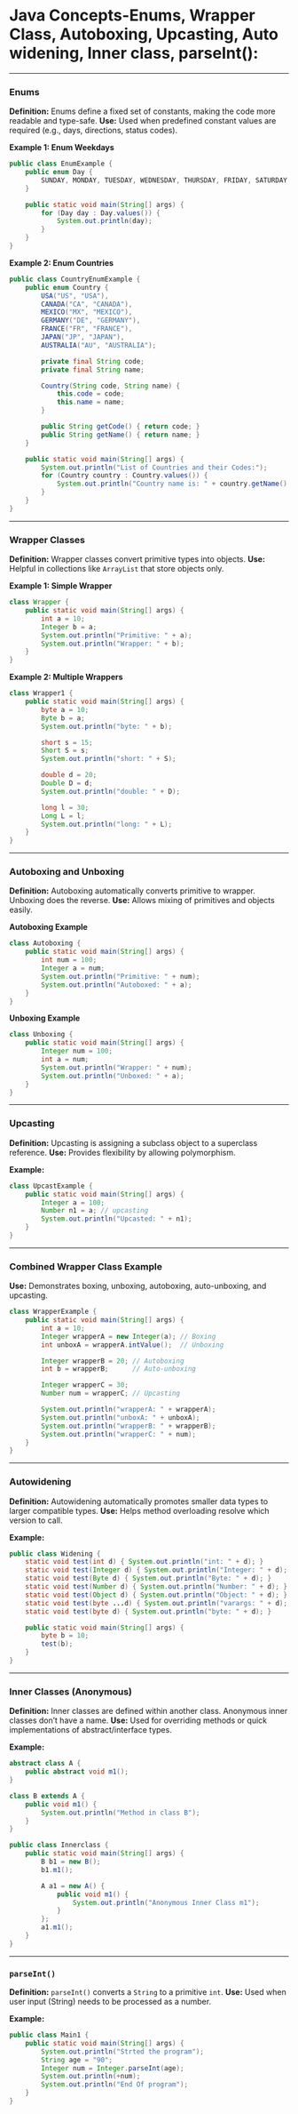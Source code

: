 

#  Java Concepts-Enums, Wrapper Class, Autoboxing, Upcasting, Auto widening, Inner class, parseInt():

---

###  Enums

**Definition:**
Enums define a fixed set of constants, making the code more readable and type-safe.
**Use:** Used when predefined constant values are required (e.g., days, directions, status codes).

**Example 1: Enum Weekdays**

```java
public class EnumExample {
    public enum Day {
        SUNDAY, MONDAY, TUESDAY, WEDNESDAY, THURSDAY, FRIDAY, SATURDAY
    }

    public static void main(String[] args) {
        for (Day day : Day.values()) {
            System.out.println(day);
        }
    }
}
```

**Example 2: Enum Countries**

```java
public class CountryEnumExample {
    public enum Country {
        USA("US", "USA"),
        CANADA("CA", "CANADA"),
        MEXICO("MX", "MEXICO"),
        GERMANY("DE", "GERMANY"),
        FRANCE("FR", "FRANCE"),
        JAPAN("JP", "JAPAN"),
        AUSTRALIA("AU", "AUSTRALIA");

        private final String code;
        private final String name;

        Country(String code, String name) {
            this.code = code;
            this.name = name;
        }

        public String getCode() { return code; }
        public String getName() { return name; }
    }

    public static void main(String[] args) {
        System.out.println("List of Countries and their Codes:");
        for (Country country : Country.values()) {
            System.out.println("Country name is: " + country.getName() + ", Code: " + country.getCode());
        }
    }
}
```

---

###  Wrapper Classes

**Definition:**
Wrapper classes convert primitive types into objects.
**Use:** Helpful in collections like `ArrayList` that store objects only.

**Example 1: Simple Wrapper**

```java
class Wrapper {
    public static void main(String[] args) {
        int a = 10;
        Integer b = a;
        System.out.println("Primitive: " + a);
        System.out.println("Wrapper: " + b);
    }
}
```

**Example 2: Multiple Wrappers**

```java
class Wrapper1 {
    public static void main(String[] args) {
        byte a = 10;
        Byte b = a;
        System.out.println("byte: " + b);

        short s = 15;
        Short S = s;
        System.out.println("short: " + S);

        double d = 20;
        Double D = d;
        System.out.println("double: " + D);

        long l = 30;
        Long L = l;
        System.out.println("long: " + L);
    }
}
```

---

###  Autoboxing and Unboxing

**Definition:**
Autoboxing automatically converts primitive to wrapper. Unboxing does the reverse.
**Use:** Allows mixing of primitives and objects easily.

**Autoboxing Example**

```java
class Autoboxing {
    public static void main(String[] args) {
        int num = 100;
        Integer a = num;
        System.out.println("Primitive: " + num);
        System.out.println("Autoboxed: " + a);
    }
}
```

**Unboxing Example**

```java
class Unboxing {
    public static void main(String[] args) {
        Integer num = 100;
        int a = num;
        System.out.println("Wrapper: " + num);
        System.out.println("Unboxed: " + a);
    }
}
```

---

### Upcasting

**Definition:**
Upcasting is assigning a subclass object to a superclass reference.
**Use:** Provides flexibility by allowing polymorphism.

**Example:**

```java
class UpcastExample {
    public static void main(String[] args) {
        Integer a = 100;
        Number n1 = a; // upcasting
        System.out.println("Upcasted: " + n1);
    }
}
```

---

###  Combined Wrapper Class Example

**Use:** Demonstrates boxing, unboxing, autoboxing, auto-unboxing, and upcasting.

```java
class WrapperExample {
    public static void main(String[] args) {
        int a = 10;
        Integer wrapperA = new Integer(a); // Boxing
        int unboxA = wrapperA.intValue();  // Unboxing

        Integer wrapperB = 20; // Autoboxing
        int b = wrapperB;      // Auto-unboxing

        Integer wrapperC = 30;
        Number num = wrapperC; // Upcasting

        System.out.println("wrapperA: " + wrapperA);
        System.out.println("unboxA: " + unboxA);
        System.out.println("wrapperB: " + wrapperB);
        System.out.println("wrapperC: " + num);
    }
}
```

---

###  Autowidening

**Definition:**
Autowidening automatically promotes smaller data types to larger compatible types.
**Use:** Helps method overloading resolve which version to call.

**Example:**

```java
public class Widening {
    static void test(int d) { System.out.println("int: " + d); }
    static void test(Integer d) { System.out.println("Integer: " + d); }
    static void test(Byte d) { System.out.println("Byte: " + d); }
    static void test(Number d) { System.out.println("Number: " + d); }
    static void test(Object d) { System.out.println("Object: " + d); }
    static void test(byte ...d) { System.out.println("varargs: " + d); }
    static void test(byte d) { System.out.println("byte: " + d); }

    public static void main(String[] args) {
        byte b = 10;
        test(b);
    }
}
```

---

###  Inner Classes (Anonymous)

**Definition:**
Inner classes are defined within another class. Anonymous inner classes don’t have a name.
**Use:** Used for overriding methods or quick implementations of abstract/interface types.

**Example:**

```java
abstract class A {
    public abstract void m1();
}

class B extends A {
    public void m1() {
        System.out.println("Method in class B");
    }
}

public class Innerclass {
    public static void main(String[] args) {
        B b1 = new B();
        b1.m1();

        A a1 = new A() {
            public void m1() {
                System.out.println("Anonymous Inner Class m1");
            }
        };
        a1.m1();
    }
}
```

---

###  `parseInt()`

**Definition:**
`parseInt()` converts a `String` to a primitive `int`.
**Use:** Used when user input (String) needs to be processed as a number.

**Example:**

```java
public class Main1 {
    public static void main(String[] args) {
        System.out.println("Strted the program");
        String age = "90";  
        Integer num = Integer.parseInt(age);
        System.out.println(+num);
        System.out.println("End Of program");
    } 
}
```

